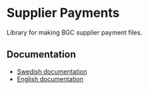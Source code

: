 # Supplier Payments

Library for making BGC supplier payment files.

## Documentation

* [Swedish documentation](http://www.bgc.se/globalassets/dokument/tekniska-manualer/leverantorsbetalningar_tekniskmanual_sv.pdf)
* [English documentation](http://www.bgc.se/globalassets/dokument/tekniska-manualer/supplierpayments_leverantorsbetalningar_technicalmanual_en.pdf)
